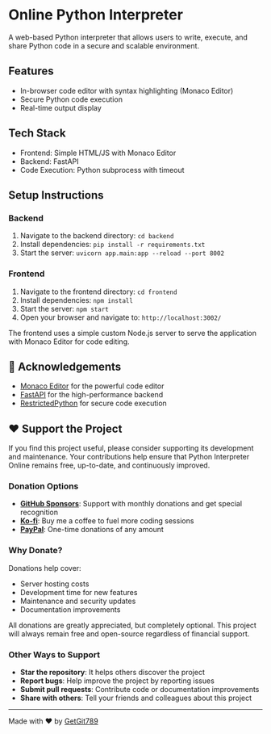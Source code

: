 # Online Python Interpreter

A web-based Python interpreter that allows users to write, execute, and share Python code in a secure and scalable environment.

## Features
- In-browser code editor with syntax highlighting (Monaco Editor)
- Secure Python code execution
- Real-time output display

## Tech Stack
- Frontend: Simple HTML/JS with Monaco Editor
- Backend: FastAPI
- Code Execution: Python subprocess with timeout

## Setup Instructions

### Backend
1. Navigate to the backend directory: `cd backend`
2. Install dependencies: `pip install -r requirements.txt`
3. Start the server: `uvicorn app.main:app --reload --port 8002`

### Frontend
1. Navigate to the frontend directory: `cd frontend`
2. Install dependencies: `npm install`
3. Start the server: `npm start`
4. Open your browser and navigate to: `http://localhost:3002/`

The frontend uses a simple custom Node.js server to serve the application with Monaco Editor for code editing.

## 👏 Acknowledgements

- [Monaco Editor](https://microsoft.github.io/monaco-editor/) for the powerful code editor
- [FastAPI](https://fastapi.tiangolo.com/) for the high-performance backend
- [RestrictedPython](https://github.com/zopefoundation/RestrictedPython) for secure code execution

## ❤️ Support the Project

If you find this project useful, please consider supporting its development and maintenance. Your contributions help ensure that Python Interpreter Online remains free, up-to-date, and continuously improved.

### Donation Options

- **[GitHub Sponsors](https://github.com/sponsors/GetGit789)**: Support with monthly donations and get special recognition
- **[Ko-fi](https://ko-fi.com/getgit789)**: Buy me a coffee to fuel more coding sessions
- **[PayPal](https://paypal.me/getgit789)**: One-time donations of any amount

### Why Donate?

Donations help cover:
- Server hosting costs
- Development time for new features
- Maintenance and security updates
- Documentation improvements

All donations are greatly appreciated, but completely optional. This project will always remain free and open-source regardless of financial support.

### Other Ways to Support

- **Star the repository**: It helps others discover the project
- **Report bugs**: Help improve the project by reporting issues
- **Submit pull requests**: Contribute code or documentation improvements
- **Share with others**: Tell your friends and colleagues about this project

---

Made with ❤️ by [GetGit789](https://github.com/GetGit789)
